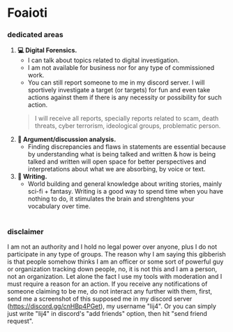 # Foaioti
### dedicated areas
1. **💻 Digital Forensics.**
   - I can talk about topics related to digital investigation.
   - I am not available for business nor for any type of commissioned work.
   - You can still report someone to me in my discord server. I will sportively investigate a target (or targets) for fun and even take actions against them if there is any necessity or possibility for such action.
   >I will receive all reports, specially reports related to scam, death threats, cyber terrorism, ideological groups, problematic person.
2. **🧐 Argument/discussion analysis.**
   - Finding discrepancies and flaws in statements are essential because by understanding what is being talked and written & how is being talked and written will open space for better perspectives and interpretations about what we are absorbing, by voice or text.
3. **📖 Writing.**
   - World building and general knowledge about writing stories, mainly sci-fi + fantasy. Writing is a good way to spend time when you have nothing to do, it stimulates the brain and strenghtens your vocabulary over time.
#
### disclaimer
I am not an authority and I hold no legal power over anyone, plus I do not participate in any type of groups. The reason why I am saying this gibberish is that people somehow thinks I am an officer or some sort of powerful guy or organization tracking down people, no, it is not this and I am a person, not an organization. Let alone the fact I use my tools with moderation and I must require a reason for an action. If you receive any notifications of someone claiming to be me, do not interact any further with them, first, send me a screenshot of this supposed me in my discord server (https://discord.gg/cnHBp4PGet), my username "lij4". Or you can simply just write "lij4" in discord's "add friends" option, then hit "send friend request".

